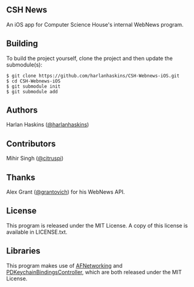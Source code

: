 CSH News
---
An iOS app for Computer Science House's internal WebNews program.

Building
---

To build the project yourself, clone the project and then update the submodule(s):

    $ git clone https://github.com/harlanhaskins/CSH-Webnews-iOS.git
    $ cd CSH-Webnews-iOS
    $ git submodule init
    $ git submodule add
    
Authors
---
Harlan Haskins ([@harlanhaskins](http://github.com/harlanhaskins))

Contributors
---
Mihir Singh ([@citruspi](http://github.com/citruspi))

Thanks
---
Alex Grant ([@grantovich](http://github.com/grantovich)) for his WebNews API.

License
---
This program is released under the MIT License. A copy of this license is available in LICENSE.txt.

Libraries
---
This program makes use of [AFNetworking](https://github.com/AFNetworking/AFNetworking) and [PDKeychainBindingsController](https://github.com/carlbrown/PDKeychainBindingsController), which are both released under the MIT License.
